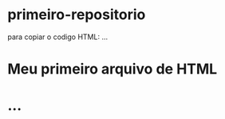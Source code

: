 # primeiro-repositorio

para copiar o codigo HTML:
...
<html>
  <h1>Meu primeiro arquivo de HTML <h1>
<html>
...
